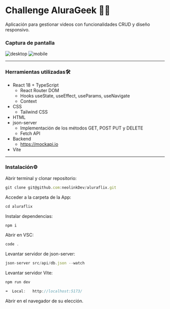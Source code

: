 # Challenge AluraGeek 👨‍💻
Aplicación para gestionar videos con funcionalidades CRUD y diseño responsivo.

### Captura de pantalla
![desktop](https://github.com/user-attachments/assets/018d4847-d7bd-4bd5-8227-2c757dea5881)
![mobile](https://github.com/user-attachments/assets/4b5581a1-9460-4430-869f-8587420f4d5d)

---
### Herramientas utilizadas🛠️
* React 18 + TypeScript
  - React Router DOM
  - Hooks useState, useEffect, useParams, useNavigate
  - Context
* CSS
  - Tailwind CSS
* HTML
* json-server
  - Implementación de los métodos GET, POST PUT y DELETE
  - Fetch API
* Backend
  - https://mockapi.io
* Vite

---
### Instalación⚙️
Abrir terminal y clonar repositorio:
```js
git clone git@github.com:neolinkDev/aluraflix.git
```

Acceder a la carpeta de la App:
```js
cd aluraflix
```

Instalar dependencias:
```js
npm i
```
Abrir en VSC:
```js
code .
```
Levantar servidor de json-server:
```js  
json-server src/api/db.json --watch       
```
Levantar servidor Vite:
```js  
npm run dev    

➜  Local:   http://localhost:5173/

```
Abrir en el navegador de su elección.

<!-- 🔗[DEMO](https://aluraflix-jr.netlify.app/) -->